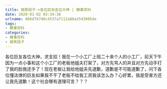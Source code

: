 ```yaml
---
title: 搞笑段子->各位巨友各位大神 | 糗事百科
date: 2020-01-02 03:34:38
urlname: 066d7b748c4537a7112a88a1543005de
tags: 
- 糗事百科
categories:
- 糗事百科
- 搞笑段子
---
```

各位巨友各位大神，求支招！我在一个小工厂上班二十来个人的小工厂，前天下午因为一点小事和这个小工厂的老板他姐夫打架了，对方先骂人的并且对方先动手打了我的脸我还手了！现在老板让我给他姐夫先道歉，道歉是不可能道歉了，问下各位懂法律的巨友如果我不干了老板不给我工资我该怎么办？心好累，我是受害方还让我先道歉！这个社会哪有道理可言？？？


